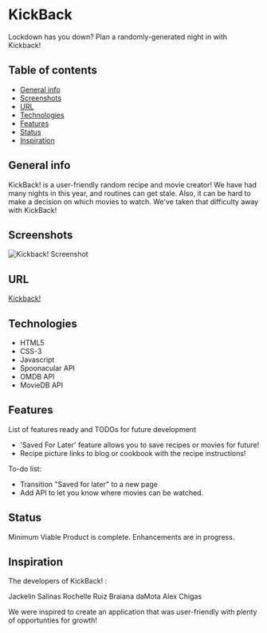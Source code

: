 # KickBack
Lockdown has you down? Plan a randomly-generated night in with Kickback!  


## Table of contents
* [General info](#general-info)
* [Screenshots](#screenshots)
* [URL](#URL)
* [Technologies](#technologies)
* [Features](#features)
* [Status](#status)
* [Inspiration](#inspiration)

## General info
KickBack! is a user-friendly random recipe and movie creator! We have had many nights in this year, and routines can get stale. Also, it can be hard to make a decision on which movies to watch. We've taken that difficulty away with KickBack! 

## Screenshots
![Kickback! Screenshot](./img/screenshot.png)

## URL
[Kickback!](https://achigas.github.io/KickBack/)

## Technologies
* HTML5
* CSS-3
* Javascript
* Spoonacular API
* OMDB API
* MovieDB API

## Features
List of features ready and TODOs for future development
* 'Saved For Later' feature allows you to save recipes or movies for future!
* Recipe picture links to blog or cookbook with the recipe instructions!

To-do list:
* Transition "Saved for later" to a new page
* Add API to let you know where movies can be watched.

## Status
Minimum Viable Product is complete. Enhancements are in progress. 

## Inspiration
The developers of KickBack! : 

Jackelin Salinas
Rochelle Ruiz
Braiana daMota
Alex Chigas

We were inspired to create an application that was user-friendly with plenty of opportunties for growth! 
